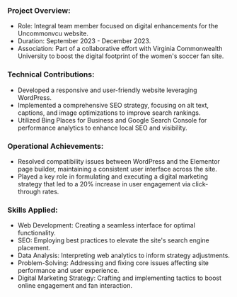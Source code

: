 ### **Project Overview**:
* Role: Integral team member focused on digital enhancements for the Uncommonvcu website.
* Duration: September 2023 - December 2023.
* Association: Part of a collaborative effort with Virginia Commonwealth University to boost the digital footprint of the women's soccer fan site.

### **Technical Contributions**:
* Developed a responsive and user-friendly website leveraging WordPress.
* Implemented a comprehensive SEO strategy, focusing on alt text, captions, and image optimizations to improve search rankings.
* Utilized Bing Places for Business and Google Search Console for performance analytics to enhance local SEO and visibility.

### **Operational Achievements**:
* Resolved compatibility issues between WordPress and the Elementor page builder, maintaining a consistent user interface across the site.
* Played a key role in formulating and executing a digital marketing strategy that led to a 20% increase in user engagement via click-through rates.

### **Skills Applied**:

* Web Development: Creating a seamless interface for optimal functionality.
* SEO: Employing best practices to elevate the site's search engine placement.
* Data Analysis: Interpreting web analytics to inform strategy adjustments.
* Problem-Solving: Addressing and fixing core issues affecting site performance and user experience.
* Digital Marketing Strategy: Crafting and implementing tactics to boost online engagement and fan interaction.
